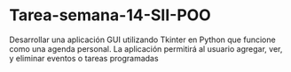 # Tarea-semana-14-SII-POO
Desarrollar una aplicación GUI utilizando Tkinter en Python que funcione como una agenda personal. La aplicación permitirá al usuario agregar, ver, y eliminar eventos o tareas programadas
